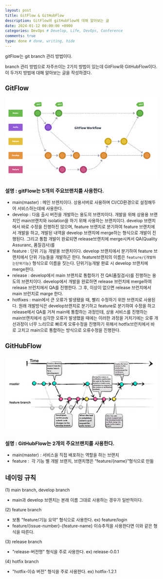 ```yaml
---
layout: post
title: GitFlow & GitHubFlow
description: GitFlow와 gitHubFlow에 대해 알아보는 글
date: 2024-01-12 00:00:00 +0900
categories: DevOps # Develop, Life, DevOps, Conference
comments: true
type: done # done, writing, hide
---
```


gitFlow는 git branch 관리 방법이다.

branch 관리 방법으로 자주쓰이는 2가지 방법이 있는데 GitFlow와 GitHubFlow이다.
이 두가지 방법에 대해 알아보는 글을 작성하겠다.

## GitFlow

![image](/image/GitFlow&GitHubFlow1.png)

### 설명 : gitFlow는 5개의 주요브랜치를 사용한다.

- <span class='highlight-orange'>main(master)</span> : 메인 브렌치이다. 상용서버로 사용하며 CI/CD환경으로 설정해두어 서비스하는데에 사용한다.
- <span class='highlight-orange'>develop</span> : 다음 출시 버전을 개발하는 용도의 브랜치이다. 개발을 위해 상용용 브랜치인 main브랜치와 isolation을 하기 위해 사용하는 브랜치이다. develop 브랜치에서 바로 수정을 진행하진 않으며, feature 브랜치로 분기하여 feature 브랜치에서 개발을 하고, 개발된 내역을 develop 브랜치에 merge하는 형식으로 개발이 진행된다. 그리고 통합 개발이 완료되면 release브랜치에 merge시켜서 QA(Quality Assuranc, 품질검사)를
- <span class='highlight-orange'>feature</span> : 단위 기능 개발용 브랜치이다. develop 브랜치에서 분기하여 feature 브랜치에서 단위 기능들을 개발하곤 한다. feature브랜치의 이름은 `feature/{개발하는단위기능}` 형식으로 이름을 짓는다. 단위기능개발 완료 시 develop 브랜치에 merge한다.
- <span class='highlight-orange'>release</span> : develop에서 main 브랜치로 통합하기 전 QA(품질검사)를 진행하는 용도의 브랜치이다. develop에서 개발을 완료하면 release 브런치에 merge하여 release 브런치에서 QA를 진행한다. 그 후, 이상이 없으면 release 브런치에서 main 브런치로 marge 한다.
- <span class='highlight-orange'>hotfixes</span> : main에서 큰 오류가 발생됐을 때, 빨리 수정하기 위한 브랜치로 사용된다. 원래 개발방식은 develop브랜치로 분기하고 feature로 분기하여 수정을 하고 release에서 QA를 거쳐 main에 통합하는 과정인데, 상용 서비스를 진행하는 main브랜치에서 심각한 오류가 발생했을 때에는 이러한 과정을 거치기에는 오류 개선과정이 너무 느리므로 빠르게 오류수정을 진행하기 위해서 hotfix브런치에서 바로 고치고 main으로 통합하는 방식으로 오류수정을 진행한다.

## GitHubFlow

![image](/image/GitFlow&GitHubFlow2.png)

### 설명 : GitHubFlow는 2개의 주요브랜치를 사용한다.

- <span class='highlight-orange'>main(master)</span> : 서비스을 직접 배포하는 역할을 하는 브랜치
- <span class='highlight-orange'>feature</span> :  각 기능 별 개발 브랜치, 브랜치명은 “feature/{name}”형식으로 만듦

## 네이밍 규칙

(1) main branch, develop branch

- main과 develop 브랜치는 본래 이름 그대로 사용하는 경우가 일반적이다.

(2) feature branch

- 보통 "feature/기능 요약" 형식으로 사용한다. ex) feature/login
- feature/{issue-number}-{feature-name} 이슈추적을 사용한다면 이와 같은 형식을 따른다.

(3) release branch

- "release-버전명" 형식을 주로 사용한다. ex) release-0.0.1

(4) hotfix branch

- "hotfix-이슈 버전" 형식을 주로 사용한다. ex) hotfix-1.2.1
